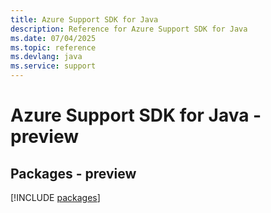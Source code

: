 ```yaml
---
title: Azure Support SDK for Java
description: Reference for Azure Support SDK for Java
ms.date: 07/04/2025
ms.topic: reference
ms.devlang: java
ms.service: support
---
```

# Azure Support SDK for Java - preview
## Packages - preview
[!INCLUDE [packages](support-index.md)]